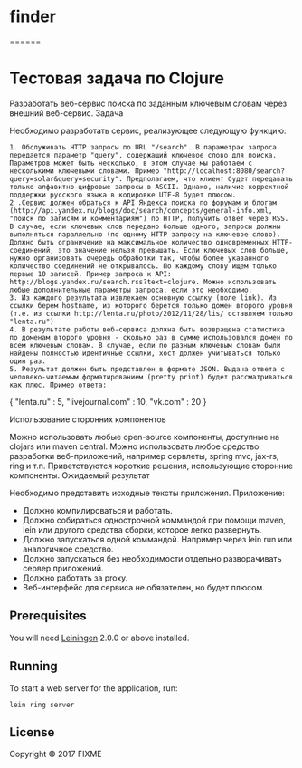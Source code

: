 # finder
======
# Тестовая задача по Clojure

Разработать веб-сервис поиска по заданным ключевым словам через внешний веб-сервис.
Задача

Необходимо разработать сервис, реализующее следующую функцию:



    1. Обслуживать HTTP запросы по URL "/search". В параметрах запроса передается параметр "query", содержащий ключевое слово для поиска. Параметров может быть несколько, в этом случае мы работаем с несколькими ключевыми словами. Пример "http://localhost:8080/search?query=solar&query=security". Предполагаем, что клиент будет передавать только алфавитно-цифровые запросы в ASCII. Однако, наличие корректной поддержки русского языка в кодировке UTF-8 будет плюсом.
    2 .Сервис должен обраться к API Яндекса поиска по форумам и блогам (http://api.yandex.ru/blogs/doc/search/concepts/general-info.xml, "поиск по записям и комментариям") по HTTP, получить ответ через RSS. В случае, если ключевых слов передано больше одного, запросы должны выполняться параллельно (по одному HTTP запросу на ключевое слово). Должно быть ограничение на максимальное количество одновременных HTTP-соединений, это значение нельзя превышать. Если ключевых слов больше, нужно организовать очередь обработки так, чтобы более указанного количество соединений не открывалось. По каждому слову ищем только первые 10 записей. Пример запроса к API: http://blogs.yandex.ru/search.rss?text=clojure. Можно использовать любые дополнительные параметры запроса, если это необходимо.
    3. Из каждого результата извлекаем основную ссылку (поле link). Из ссылки берем hostname, из которого берется только домен второго уровня (т.е. из ссылки http://lenta.ru/photo/2012/11/28/lis/ оставляем только "lenta.ru")
    4. В результате работы веб-сервиса должна быть возвращена статистика по доменам второго уровня - сколько раз в сумме использовался домен по всем ключевым словам. В случае, если по разным ключевым словам были найдены полностью идентичные ссылки, хост должен учитываться только один раз.
    5. Результат должен быть представлен в формате JSON. Выдача ответа с человеко-читаемым форматированием (pretty print) будет рассматриваться как плюс. Пример ответа:

{
 "lenta.ru" : 5,
 "livejournal.com" : 10,
 "vk.com" : 20
 }

Использование сторонних компонентов

Можно использовать любые open-source компоненты, доступные на clojars или maven central. Можно использовать любое средство разработки веб-приложений, например сервлеты, spring mvc, jax-rs, ring и т.п.
Приветствуются короткие решения, использующие сторонние компоненты.
Ожидаемый результат

Необходимо представить исходные тексты приложения. Приложение:

   * Должно компилироваться и работать.
   * Должно собираться однострочной коммандой при помощи maven, lein или другого средства сборки, которое легко развернуть.
   * Должно запускаться одной коммандой. Например через lein run или аналогичное средство.
   * Должно запускаться без необходимости отдельно разворачивать сервер приложений.
   * Должно работать за proxy.
   * Веб-интерфейс для сервиса не обязателен, но будет плюсом.

## Prerequisites

You will need [Leiningen][] 2.0.0 or above installed.

[leiningen]: https://github.com/technomancy/leiningen

## Running

To start a web server for the application, run:

    lein ring server

## License

Copyright © 2017 FIXME
